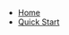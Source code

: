 <!-- docs/_sidebar.md -->

* [Home](/)
* [Quick Start](QUICKSTART.md)
<!-- * [Old Readme](READMEOLD.md) -->
